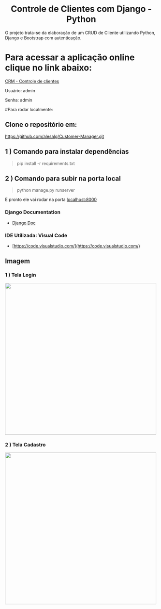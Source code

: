 <h1 align="center">Controle de Clientes com Django - Python</h1>

O projeto trata-se da elaboração de um CRUD de Cliente utilizando Python, Django e Bootstrap com autenticação. 

# Para acessar a aplicação online clique no link abaixo:
[CRM - Controle de clientes](https://crm-alesalg.herokuapp.com/login/?next=/)

Usuário: admin 

Senha: admin


#Para rodar localmente:

## Clone o repositório em:

https://github.com/alesalg/Customer-Manager.git


## 1 ) Comando para instalar dependências

>pip install -r requirements.txt
## 2 ) Comando para subir na porta local

>python manage.py runserver

E pronto ele vai rodar na porta [localhost:8000](http://127.0.0.1:8000/)

### Django Documentation
- [Django Doc](https://docs.djangoproject.com/en/3.1/)

### IDE Utilizada: Visual Code
- [https://code.visualstudio.com/](https://code.visualstudio.com/)

## Imagem

### 1 ) Tela Login 
<div>
<img src="https://user-images.githubusercontent.com/73660994/133929871-e082e726-da41-4dcb-867d-266d87dcdafd.png" width="500px"/>
</div>

### 2 ) Tela Cadastro 
<div>
<img src="https://user-images.githubusercontent.com/73660994/133929933-5963f43c-e0fd-4ddb-bb82-05a08ad95bdd.png" width="500px"/>
</div>

